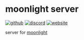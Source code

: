 # moonlight server

[![github](https://img.shields.io/badge/-github-%23181717?logo=github)](https://github.com/troylu8/moonlight)
[![discord](https://img.shields.io/badge/-discord-%235865F2?logo=discord&logoColor=%23FFFFFF)](https://www.discord.gg/3yt3mNMcnK) 
[![website](https://img.shields.io/badge/-troylu.com-purple)](https://www.troylu.com)

server for [moonlight](https://github.com/troylu8/moonlight)